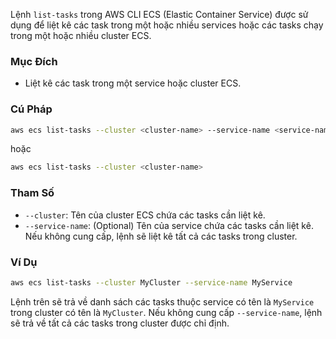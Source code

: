 Lệnh `list-tasks` trong AWS CLI ECS (Elastic Container Service) được sử dụng để liệt kê các task trong một hoặc nhiều services hoặc các tasks chạy trong một hoặc nhiều cluster ECS.

### Mục Đích

- Liệt kê các task trong một service hoặc cluster ECS.

### Cú Pháp

```bash
aws ecs list-tasks --cluster <cluster-name> --service-name <service-name>
```

hoặc

```bash
aws ecs list-tasks --cluster <cluster-name>
```

### Tham Số

- `--cluster`: Tên của cluster ECS chứa các tasks cần liệt kê.
- `--service-name`: (Optional) Tên của service chứa các tasks cần liệt kê. Nếu không cung cấp, lệnh sẽ liệt kê tất cả các tasks trong cluster.

### Ví Dụ

```bash
aws ecs list-tasks --cluster MyCluster --service-name MyService
```

Lệnh trên sẽ trả về danh sách các tasks thuộc service có tên là `MyService` trong cluster có tên là `MyCluster`. Nếu không cung cấp `--service-name`, lệnh sẽ trả về tất cả các tasks trong cluster được chỉ định.
